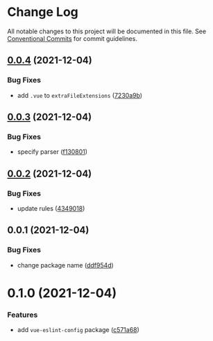 # Change Log

All notable changes to this project will be documented in this file.
See [Conventional Commits](https://conventionalcommits.org) for commit guidelines.

## [0.0.4](https://github.com/AkuaLabs/utilities/compare/@akualabs/eslint-config-vue@0.0.3...@akualabs/eslint-config-vue@0.0.4) (2021-12-04)


### Bug Fixes

* add `.vue` to `extraFileExtensions` ([7230a9b](https://github.com/AkuaLabs/utilities/commit/7230a9b6646b245514ceef62d7e05509175e65ab))





## [0.0.3](https://github.com/AkuaLabs/utilities/compare/@akualabs/eslint-config-vue@0.0.2...@akualabs/eslint-config-vue@0.0.3) (2021-12-04)


### Bug Fixes

* specify parser ([f130801](https://github.com/AkuaLabs/utilities/commit/f1308016c0b86d08bfe14038df6486042a02789a))





## [0.0.2](https://github.com/AkuaLabs/utilities/compare/@akualabs/eslint-config-vue@0.0.1...@akualabs/eslint-config-vue@0.0.2) (2021-12-04)


### Bug Fixes

* update rules ([4349018](https://github.com/AkuaLabs/utilities/commit/434901857d4f6d9939d82ff9b3483f804819d0d0))





## 0.0.1 (2021-12-04)


### Bug Fixes

* change package name ([ddf954d](https://github.com/AkuaLabs/utilities/commit/ddf954d5edd15e7ef080399e9405a33a746b3262))





# 0.1.0 (2021-12-04)


### Features

* add `vue-eslint-config` package ([c571a68](https://github.com/AkuaLabs/utilities/commit/c571a68583ebe62a22587125229a6df170af1a09))
